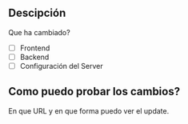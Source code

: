 ## Descipción
Que ha cambiado?

- [ ] Frontend
- [ ] Backend
- [ ] Configuración del Server

## Como puedo probar los cambios?
En que URL y en que forma puedo ver el update.

